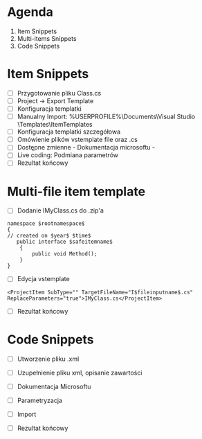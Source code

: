 # Agenda
1. Item Snippets
2. Multi-items Snippets
3. Code Snippets

# Item Snippets

- [ ] Przygotowanie pliku Class.cs
- [ ] Project -> Export Template
- [ ] Konfiguracja templatki
- [ ] Manualny Import: %USERPROFILE%\Documents\Visual Studio <version>\Templates\ItemTemplates
- [ ] Konfiguracja templatki szczegółowa
- [ ] Omówienie plików vstemplate file oraz .cs
- [ ] Dostępne zmienne - Dokumentacja microsoftu -
- [ ] Live coding: Podmiana parametrów
- [ ] Rezultat końcowy

# Multi-file item template
- [ ] Dodanie IMyClass.cs do .zip'a
```
namespace $rootnamespace$
{
// created on $year$ $time$
   public interface $safeitemname$
    {
        public void Method();
    }
}
```

- [ ] Edycja vstemplate
```
<ProjectItem SubType="" TargetFileName="I$fileinputname$.cs" ReplaceParameters="true">IMyClass.cs</ProjectItem>
```
- [ ] Rezultat końcowy

# Code Snippets
- [ ] Utworzenie pliku .xml
- [ ] Uzupełnienie pliku xml, opisanie zawartości
- [ ] Dokumentacja Microsoftu
- [ ] Parametryzacja
- [ ] Import
- [ ] Rezultat końcowy

